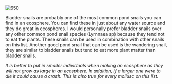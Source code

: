 ![650](dadde2988ab196bc121b416f532f5df0.png)

Bladder snails are probably one of the most common pond snails you can find in an ecosphere. You can find these in just about any water source and they do great in ecospheres. I would personally prefer bladder snails over any other common pond snail species (Lymnaea sp) because they tend not to eat the plants. These snails can be used in combination with other snails on this list. Another good pond snail that can be used is the wandering snail, they are similar to bladder snails but tend to eat more plant matter than bladder snails.

_It is better to put in smaller individuals when making an ecosphere as they will not grow as large in an ecosphere. In addition, if a larger one were to die it could cause a crash. This is also true for every mollusc on this list._